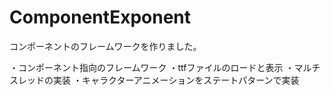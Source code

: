 # ComponentExponent
コンポーネントのフレームワークを作りました。

・コンポーネント指向のフレームワーク
・ttfファイルのロードと表示
・マルチスレッドの実装
・キャラクターアニメーションをステートパターンで実装